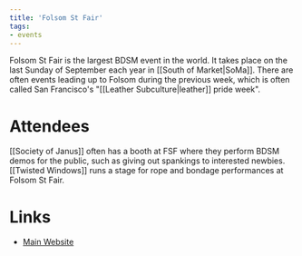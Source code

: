 ```yaml
---
title: 'Folsom St Fair'
tags:
- events
---
```


Folsom St Fair is the largest BDSM event in the world. It takes place on the last Sunday of September each year in [[South of Market|SoMa]]. There are often events leading up to Folsom during the previous week, which is often called San Francisco's "[[Leather Subculture|leather]] pride week".

# Attendees
[[Society of Janus]] often has a booth at FSF where they perform BDSM demos for the public, such as giving out spankings to interested newbies. [[Twisted Windows]] runs a stage for rope and bondage performances at Folsom St Fair.

# Links
- [Main Website](https://www.folsomstreet.org)